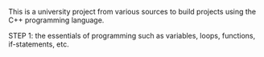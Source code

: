 This is a university project from various sources to build projects using the C++ programming language.

STEP 1: the essentials of programming such as variables, loops, functions, if-statements, etc.
